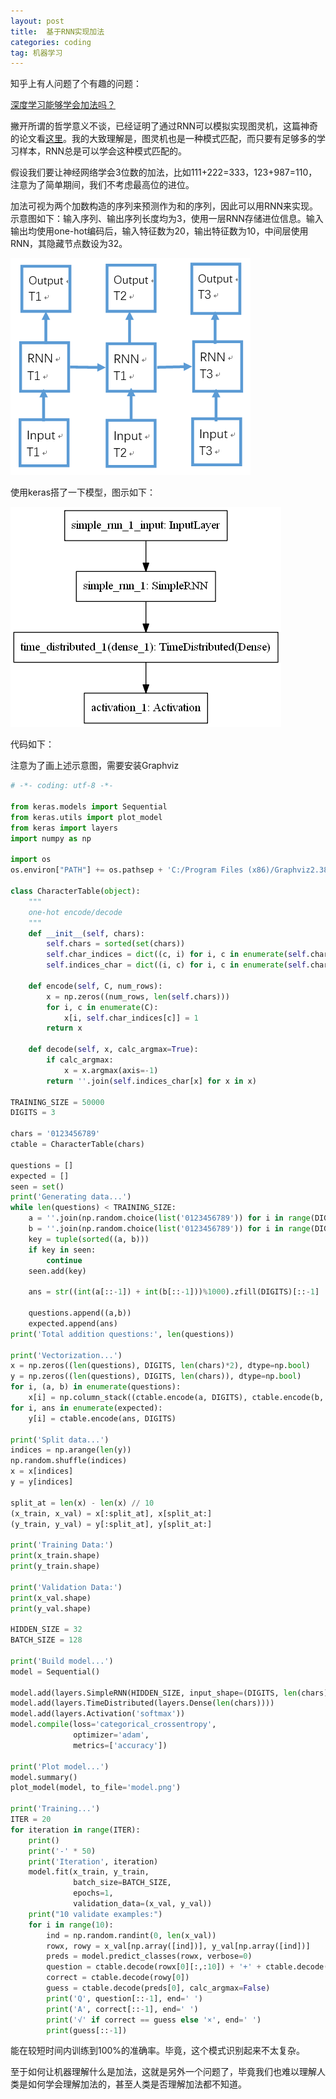```yaml
---
layout: post
title:  基于RNN实现加法
categories: coding
tag: 机器学习
---
```

知乎上有人问题了个有趣的问题：

[深度学习能够学会加法吗？](https://www.zhihu.com/question/39727411)

撇开所谓的哲学意义不谈，已经证明了通过RNN可以模拟实现图灵机，这篇神奇的论文看[这里](https://arxiv.org/abs/1410.5401)。我的大致理解是，图灵机也是一种模式匹配，而只要有足够多的学习样本，RNN总是可以学会这种模式匹配的。

假设我们要让神经网络学会3位数的加法，比如111+222=333，123+987=110，注意为了简单期间，我们不考虑最高位的进位。

加法可视为两个加数构造的序列来预测作为和的序列，因此可以用RNN来实现。示意图如下：输入序列、输出序列长度均为3，使用一层RNN存储进位信息。输入输出均使用one-hot编码后，输入特征数为20，输出特征数为10，中间层使用RNN，其隐藏节点数设为32。

![addtion-by-rnn-1](/assets/images/addtion-by-rnn-1.png)

使用keras搭了一下模型，图示如下：

![addtion-by-rnn-2](/assets/images/addtion-by-rnn-2.png)

代码如下：

注意为了画上述示意图，需要安装Graphviz

```python
# -*- coding: utf-8 -*-

from keras.models import Sequential
from keras.utils import plot_model
from keras import layers
import numpy as np

import os
os.environ["PATH"] += os.pathsep + 'C:/Program Files (x86)/Graphviz2.38/bin/'

class CharacterTable(object):
    """
    one-hot encode/decode
    """
    def __init__(self, chars):
        self.chars = sorted(set(chars))
        self.char_indices = dict((c, i) for i, c in enumerate(self.chars))
        self.indices_char = dict((i, c) for i, c in enumerate(self.chars))

    def encode(self, C, num_rows):
        x = np.zeros((num_rows, len(self.chars)))
        for i, c in enumerate(C):
            x[i, self.char_indices[c]] = 1
        return x

    def decode(self, x, calc_argmax=True):
        if calc_argmax:
            x = x.argmax(axis=-1)
        return ''.join(self.indices_char[x] for x in x)

TRAINING_SIZE = 50000
DIGITS = 3

chars = '0123456789'
ctable = CharacterTable(chars)

questions = []
expected = []
seen = set()
print('Generating data...')
while len(questions) < TRAINING_SIZE:
    a = ''.join(np.random.choice(list('0123456789')) for i in range(DIGITS))
    b = ''.join(np.random.choice(list('0123456789')) for i in range(DIGITS))
    key = tuple(sorted((a, b)))
    if key in seen:
        continue
    seen.add(key)

    ans = str((int(a[::-1]) + int(b[::-1]))%1000).zfill(DIGITS)[::-1]
    
    questions.append((a,b))
    expected.append(ans)
print('Total addition questions:', len(questions))

print('Vectorization...')
x = np.zeros((len(questions), DIGITS, len(chars)*2), dtype=np.bool)
y = np.zeros((len(questions), DIGITS, len(chars)), dtype=np.bool)
for i, (a, b) in enumerate(questions):
    x[i] = np.column_stack((ctable.encode(a, DIGITS), ctable.encode(b, DIGITS)))
for i, ans in enumerate(expected):
    y[i] = ctable.encode(ans, DIGITS)
    
print('Split data...')
indices = np.arange(len(y))
np.random.shuffle(indices)
x = x[indices]
y = y[indices]

split_at = len(x) - len(x) // 10
(x_train, x_val) = x[:split_at], x[split_at:]
(y_train, y_val) = y[:split_at], y[split_at:]

print('Training Data:')
print(x_train.shape)
print(y_train.shape)

print('Validation Data:')
print(x_val.shape)
print(y_val.shape)

HIDDEN_SIZE = 32
BATCH_SIZE = 128

print('Build model...')
model = Sequential()

model.add(layers.SimpleRNN(HIDDEN_SIZE, input_shape=(DIGITS, len(chars)*2), return_sequences=True))
model.add(layers.TimeDistributed(layers.Dense(len(chars))))
model.add(layers.Activation('softmax'))
model.compile(loss='categorical_crossentropy',
              optimizer='adam',
              metrics=['accuracy'])

print('Plot model...')
model.summary()
plot_model(model, to_file='model.png')

print('Training...')
ITER = 20
for iteration in range(ITER):
    print()
    print('-' * 50)
    print('Iteration', iteration)
    model.fit(x_train, y_train,
              batch_size=BATCH_SIZE,
              epochs=1,
              validation_data=(x_val, y_val))
    print("10 validate examples:")
    for i in range(10):
        ind = np.random.randint(0, len(x_val))
        rowx, rowy = x_val[np.array([ind])], y_val[np.array([ind])]
        preds = model.predict_classes(rowx, verbose=0)
        question = ctable.decode(rowx[0][:,:10]) + '+' + ctable.decode(rowx[0][:,10:])
        correct = ctable.decode(rowy[0])
        guess = ctable.decode(preds[0], calc_argmax=False)
        print('Q', question[::-1], end=' ')
        print('A', correct[::-1], end=' ')
        print('√' if correct == guess else '×', end=' ')
        print(guess[::-1])
```

能在较短时间内训练到100%的准确率。毕竟，这个模式识别起来不太复杂。

至于如何让机器理解什么是加法，这就是另外一个问题了，毕竟我们也难以理解人类是如何学会理解加法的，甚至人类是否理解加法都不知道。